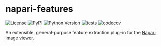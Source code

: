 # napari-features

[![License](https://img.shields.io/pypi/l/napari-features.svg?color=green)](https://github.com/0x00b1/napari-features/raw/master/LICENSE)
[![PyPI](https://img.shields.io/pypi/v/napari-features.svg?color=green)](https://pypi.org/project/napari-features)
[![Python Version](https://img.shields.io/pypi/pyversions/napari-features.svg?color=green)](https://python.org)
[![tests](https://github.com/0x00b1/napari-features/workflows/tests/badge.svg)](https://github.com/0x00b1/napari-features/actions)
[![codecov](https://codecov.io/gh/0x00b1/napari-features/branch/master/graph/badge.svg)](https://codecov.io/gh/0x00b1/napari-features)

An extensible, general-purpose feature extraction plug-in for the [Napari image viewer](https://napari.org).
